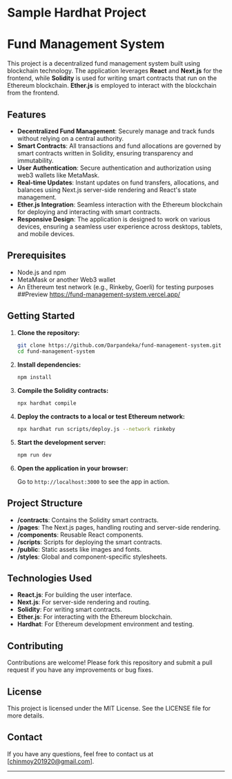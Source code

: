 # Sample Hardhat Project



# Fund Management System

This project is a decentralized fund management system built using blockchain technology. The application leverages **React** and **Next.js** for the frontend, while **Solidity** is used for writing smart contracts that run on the Ethereum blockchain. **Ether.js** is employed to interact with the blockchain from the frontend.

## Features

- **Decentralized Fund Management**: Securely manage and track funds without relying on a central authority.
- **Smart Contracts**: All transactions and fund allocations are governed by smart contracts written in Solidity, ensuring transparency and immutability.
- **User Authentication**: Secure authentication and authorization using web3 wallets like MetaMask.
- **Real-time Updates**: Instant updates on fund transfers, allocations, and balances using Next.js server-side rendering and React's state management.
- **Ether.js Integration**: Seamless interaction with the Ethereum blockchain for deploying and interacting with smart contracts.
- **Responsive Design**: The application is designed to work on various devices, ensuring a seamless user experience across desktops, tablets, and mobile devices.

## Prerequisites

- Node.js and npm
- MetaMask or another Web3 wallet
- An Ethereum test network (e.g., Rinkeby, Goerli) for testing purposes
##Preview
https://fund-management-system.vercel.app/

## Getting Started

1. **Clone the repository:**

   ```bash
   git clone https://github.com/Darpandeka/fund-management-system.git
   cd fund-management-system
   ```

2. **Install dependencies:**

   ```bash
   npm install
   ```

3. **Compile the Solidity contracts:**

   ```bash
   npx hardhat compile
   ```

4. **Deploy the contracts to a local or test Ethereum network:**

   ```bash
   npx hardhat run scripts/deploy.js --network rinkeby
   ```

5. **Start the development server:**

   ```bash
   npm run dev
   ```

6. **Open the application in your browser:**

   Go to `http://localhost:3000` to see the app in action.

## Project Structure

- **/contracts**: Contains the Solidity smart contracts.
- **/pages**: The Next.js pages, handling routing and server-side rendering.
- **/components**: Reusable React components.
- **/scripts**: Scripts for deploying the smart contracts.
- **/public**: Static assets like images and fonts.
- **/styles**: Global and component-specific stylesheets.

## Technologies Used

- **React.js**: For building the user interface.
- **Next.js**: For server-side rendering and routing.
- **Solidity**: For writing smart contracts.
- **Ether.js**: For interacting with the Ethereum blockchain.
- **Hardhat**: For Ethereum development environment and testing.

## Contributing

Contributions are welcome! Please fork this repository and submit a pull request if you have any improvements or bug fixes.

## License

This project is licensed under the MIT License. See the LICENSE file for more details.

## Contact

If you have any questions, feel free to contact us at [chinmoy201920@gmail.com].

---


